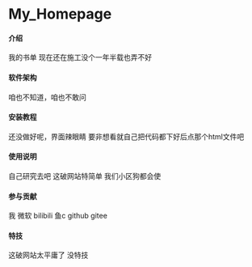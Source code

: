 #  My_Homepage

#### 介绍
我的书单
现在还在施工没个一年半载也弄不好

#### 软件架构
咱也不知道，咱也不敢问


#### 安装教程

还没做好呢，界面辣眼睛
要非想看就自己把代码都下好后点那个html文件吧

#### 使用说明

自己研究去吧
这破网站特简单
我们小区狗都会使

#### 参与贡献

我
微软
bilibili
鱼c
github
gitee


#### 特技

这破网站太平庸了
没特技

